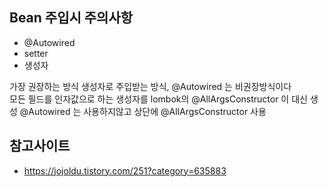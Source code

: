 ## Bean 주입시 주의사항

* @Autowired
* setter
* 생성자

가장 권장하는 방식 생성자로 주입받는 방식, @Autowired 는 비권장방식이다  
모든 필드를 인자값으로 하는 생성자를 lombok의 @AllArgsConstructor 이 대신 생성
@Autowired 는 사용하지않고 상단에 @AllArgsConstructor 사용



## 참고사이트
* https://jojoldu.tistory.com/251?category=635883